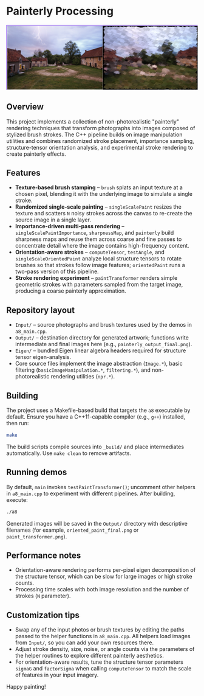 # Painterly Processing

![Hero Image](Output/hero_image.png)

## Overview
This project implements a collection of non-photorealistic "painterly" rendering techniques that transform photographs into images composed of stylized brush strokes. The C++ pipeline builds on image manipulation utilities and combines randomized stroke placement, importance sampling, structure-tensor orientation analysis, and experimental stroke rendering to create painterly effects.

## Features
* **Texture-based brush stamping** – `brush` splats an input texture at a chosen pixel, blending it with the underlying image to simulate a single stroke.
* **Randomized single-scale painting** – `singleScalePaint` resizes the texture and scatters `N` noisy strokes across the canvas to re-create the source image in a single layer.
* **Importance-driven multi-pass rendering** – `singleScalePaintImportance`, `sharpnessMap`, and `painterly` build sharpness maps and reuse them across coarse and fine passes to concentrate detail where the image contains high-frequency content.
* **Orientation-aware strokes** – `computeTensor`, `testAngle`, and `singleScaleOrientedPaint` analyze local structure tensors to rotate brushes so that strokes follow image features; `orientedPaint` runs a two-pass version of this pipeline.
* **Stroke rendering experiment** – `paintTransformer` renders simple geometric strokes with parameters sampled from the target image, producing a coarse painterly approximation.

## Repository layout
* `Input/` – source photographs and brush textures used by the demos in `a8_main.cpp`.
* `Output/` – destination directory for generated artwork; functions write intermediate and final images here (e.g., `painterly_output_final.png`).
* `Eigen/` – bundled Eigen linear algebra headers required for structure tensor eigen-analysis.
* Core source files implement the image abstraction (`Image.*`), basic filtering (`basicImageManipulation.*`, `filtering.*`), and non-photorealistic rendering utilities (`npr.*`).

## Building
The project uses a Makefile-based build that targets the `a8` executable by default. Ensure you have a C++11-capable compiler (e.g., `g++`) installed, then run:

```bash
make
```

The build scripts compile sources into `_build/` and place intermediates automatically. Use `make clean` to remove artifacts.

## Running demos
By default, `main` invokes `testPaintTransformer()`; uncomment other helpers in `a8_main.cpp` to experiment with different pipelines. After building, execute:

```bash
./a8
```

Generated images will be saved in the `Output/` directory with descriptive filenames (for example, `oriented_paint_final.png` or `paint_transformer.png`).

## Performance notes
* Orientation-aware rendering performs per-pixel eigen decomposition of the structure tensor, which can be slow for large images or high stroke counts.
* Processing time scales with both image resolution and the number of strokes (`N` parameter).

## Customization tips
* Swap any of the input photos or brush textures by editing the paths passed to the helper functions in `a8_main.cpp`. All helpers load images from `Input/`, so you can add your own resources there.
* Adjust stroke density, size, noise, or angle counts via the parameters of the helper routines to explore different painterly aesthetics.
* For orientation-aware results, tune the structure tensor parameters `sigmaG` and `factorSigma` when calling `computeTensor` to match the scale of features in your input imagery.

Happy painting!
